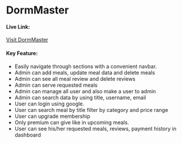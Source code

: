 # DormMaster

#### Live Link:
[Visit DormMaster](https://magenta-semifreddo-dd33c1.netlify.app/)

#### Key Feature:
- Easily navigate through sections with a convenient navbar.
- Admin can add meals, update meal data and delete meals
- Admin can see all meal review and delete reviews
- Admin can serve requested meals
- Admin can manage all user and also make a user to admin
- Admin can search data by using title, username, email
- User can login using google.
- User can search meal by title filter by category and price range
- User can upgrade membership
- Only premium can give like in upcoming meals.
- User can see his/her requested meals, reviews, payment history in dashboard

